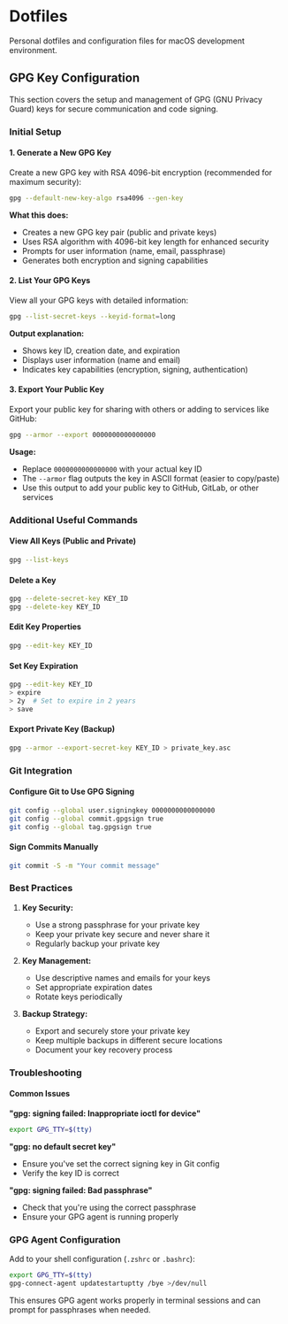 # Dotfiles

Personal dotfiles and configuration files for macOS development environment.

## GPG Key Configuration

This section covers the setup and management of GPG (GNU Privacy Guard) keys for secure communication and code signing.

### Initial Setup

#### 1. Generate a New GPG Key

Create a new GPG key with RSA 4096-bit encryption (recommended for maximum security):

```sh
gpg --default-new-key-algo rsa4096 --gen-key
```

**What this does:**
- Creates a new GPG key pair (public and private keys)
- Uses RSA algorithm with 4096-bit key length for enhanced security
- Prompts for user information (name, email, passphrase)
- Generates both encryption and signing capabilities

#### 2. List Your GPG Keys

View all your GPG keys with detailed information:

```sh
gpg --list-secret-keys --keyid-format=long
```

**Output explanation:**
- Shows key ID, creation date, and expiration
- Displays user information (name and email)
- Indicates key capabilities (encryption, signing, authentication)

#### 3. Export Your Public Key

Export your public key for sharing with others or adding to services like GitHub:

```sh
gpg --armor --export 0000000000000000
```

**Usage:**
- Replace `0000000000000000` with your actual key ID
- The `--armor` flag outputs the key in ASCII format (easier to copy/paste)
- Use this output to add your public key to GitHub, GitLab, or other services

### Additional Useful Commands

#### View All Keys (Public and Private)
```sh
gpg --list-keys
```

#### Delete a Key
```sh
gpg --delete-secret-key KEY_ID
gpg --delete-key KEY_ID
```

#### Edit Key Properties
```sh
gpg --edit-key KEY_ID
```

#### Set Key Expiration
```sh
gpg --edit-key KEY_ID
> expire
> 2y  # Set to expire in 2 years
> save
```

#### Export Private Key (Backup)
```sh
gpg --armor --export-secret-key KEY_ID > private_key.asc
```

### Git Integration

#### Configure Git to Use GPG Signing
```sh
git config --global user.signingkey 0000000000000000
git config --global commit.gpgsign true
git config --global tag.gpgsign true
```

#### Sign Commits Manually
```sh
git commit -S -m "Your commit message"
```

### Best Practices

1. **Key Security:**
   - Use a strong passphrase for your private key
   - Keep your private key secure and never share it
   - Regularly backup your private key

2. **Key Management:**
   - Use descriptive names and emails for your keys
   - Set appropriate expiration dates
   - Rotate keys periodically

3. **Backup Strategy:**
   - Export and securely store your private key
   - Keep multiple backups in different secure locations
   - Document your key recovery process

### Troubleshooting

#### Common Issues

**"gpg: signing failed: Inappropriate ioctl for device"**
```sh
export GPG_TTY=$(tty)
```

**"gpg: no default secret key"**
- Ensure you've set the correct signing key in Git config
- Verify the key ID is correct

**"gpg: signing failed: Bad passphrase"**
- Check that you're using the correct passphrase
- Ensure your GPG agent is running properly

### GPG Agent Configuration

Add to your shell configuration (`.zshrc` or `.bashrc`):
```sh
export GPG_TTY=$(tty)
gpg-connect-agent updatestartuptty /bye >/dev/null
```

This ensures GPG agent works properly in terminal sessions and can prompt for passphrases when needed.
